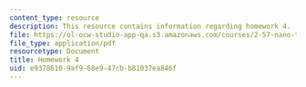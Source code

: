 ```yaml
---
content_type: resource
description: This resource contains information regarding homework 4.
file: https://ol-ocw-studio-app-qa.s3.amazonaws.com/courses/2-57-nano-to-macro-transport-processes-spring-2012/e93786109af968e947cbb81037ea846f_MIT2_57S12_hw_4.pdf
file_type: application/pdf
resourcetype: Document
title: Homework 4
uid: e9378610-9af9-68e9-47cb-b81037ea846f
---
```

